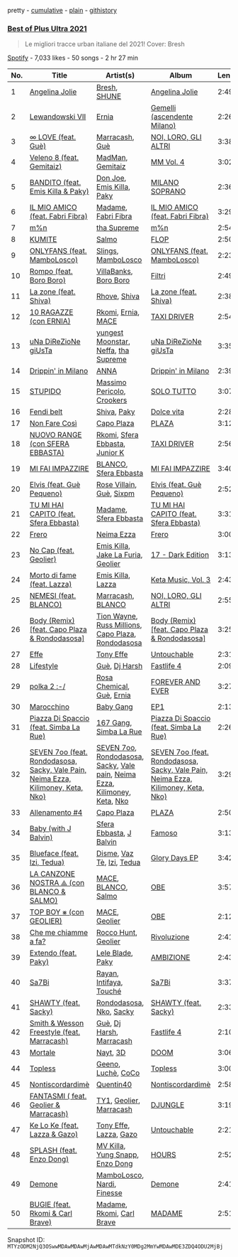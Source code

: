 pretty - [cumulative](/playlists/cumulative/37i9dQZF1DWYQKKZPHGppf.md) - [plain](/playlists/plain/37i9dQZF1DWYQKKZPHGppf) - [githistory](https://github.githistory.xyz/mackorone/spotify-playlist-archive/blob/main/playlists/plain/37i9dQZF1DWYQKKZPHGppf)

### [Best of Plus Ultra 2021](https://open.spotify.com/playlist/37i9dQZF1DWYQKKZPHGppf)

> Le migliori tracce urban italiane del 2021! Cover: Bresh

[Spotify](https://open.spotify.com/user/spotify) - 7,033 likes - 50 songs - 2 hr 27 min

| No. | Title | Artist(s) | Album | Length |
|---|---|---|---|---|
| 1 | [Angelina Jolie](https://open.spotify.com/track/0tD4EXZRm1JGDYWtKYFLWK) | [Bresh](https://open.spotify.com/artist/7FeObngbQ0GY3SojNwKdKn), [SHUNE](https://open.spotify.com/artist/5YV5crRpcdknHgEzystZHr) | [Angelina Jolie](https://open.spotify.com/album/6sE81aPV364gLYtUBwgzwR) | 2:49 |
| 2 | [Lewandowski VII](https://open.spotify.com/track/37hdLoozh7mKLbDeO5GAt8) | [Ernia](https://open.spotify.com/artist/3fhMfkPPzksWuw0hEm4ldm) | [Gemelli \(ascendente Milano\)](https://open.spotify.com/album/5bIm3XT2nJAdPvTLsBlk8g) | 2:26 |
| 3 | [∞ LOVE \(feat\. Guè\)](https://open.spotify.com/track/2VyZWWKamfq7kVnh5gMgPd) | [Marracash](https://open.spotify.com/artist/5AZuEF0feCXMkUCwQiQlW7), [Guè](https://open.spotify.com/artist/7F2utINZ6tSokSiZTQBE27) | [NOI, LORO, GLI ALTRI](https://open.spotify.com/album/2UgbcJeoUQ0m1gbLZNDZgp) | 3:38 |
| 4 | [Veleno 8 \(feat\. Gemitaiz\)](https://open.spotify.com/track/06OBAy97uVyHCZvonvgfE2) | [MadMan](https://open.spotify.com/artist/3MkkSf3u5KU52Mb2iMrqeX), [Gemitaiz](https://open.spotify.com/artist/4upwdFMlZBmQ68jP9jPzjK) | [MM Vol\. 4](https://open.spotify.com/album/6u7PVqrCBPex6FSw8eb5ce) | 3:02 |
| 5 | [BANDITO \(feat\. Emis Killa & Paky\)](https://open.spotify.com/track/1fGXZPAjsxgy9zTCAAaLHM) | [Don Joe](https://open.spotify.com/artist/3WrMBQYO99lzSOhYGPiVoQ), [Emis Killa](https://open.spotify.com/artist/6FtwCmLY6L1sqvjaQ2lV6G), [Paky](https://open.spotify.com/artist/1KQJOTeIMbixtnSWY4sYs2) | [MILANO SOPRANO](https://open.spotify.com/album/7q35Gby8F1fFqXXipqEqOy) | 2:36 |
| 6 | [IL MIO AMICO \(feat\. Fabri Fibra\)](https://open.spotify.com/track/3N3W8ZX1bFJsiI8VJmdMbT) | [Madame](https://open.spotify.com/artist/1vgQksyJ0IVz8y9XerEOy3), [Fabri Fibra](https://open.spotify.com/artist/7u710e44HW3K7A5eTnRqHC) | [IL MIO AMICO \(feat\. Fabri Fibra\)](https://open.spotify.com/album/2dGHAoaawrVkd8ytqDQwgx) | 3:29 |
| 7 | [m%n](https://open.spotify.com/track/5VSmYYZYuSCSlOweGMpM1A) | [tha Supreme](https://open.spotify.com/artist/19i93sA0D7yS9dYoVNBqAA) | [m%n](https://open.spotify.com/album/6EkbZ11Pg8jQAViLSZ1o7y) | 2:54 |
| 8 | [KUMITE](https://open.spotify.com/track/6yaNNYWPjkWHbh1jADEyJO) | [Salmo](https://open.spotify.com/artist/3hBQ4zniNdQf1cqqo6hzuW) | [FLOP](https://open.spotify.com/album/7DvK67C21i6go7olhjvLgT) | 2:50 |
| 9 | [ONLYFANS \(feat\. MamboLosco\)](https://open.spotify.com/track/2RrldylvtjefqddhIONP7x) | [Slings](https://open.spotify.com/artist/0XMi14343o5LtUKVdKmMUj), [MamboLosco](https://open.spotify.com/artist/4BFn4jmfqSNaHtPWHTcy41) | [ONLYFANS \(feat\. MamboLosco\)](https://open.spotify.com/album/1h3tfAsHDKUIWnEb4Cedn6) | 2:23 |
| 10 | [Rompo \(feat\. Boro Boro\)](https://open.spotify.com/track/4oPh7HAoMR1bLBbxwqKmgn) | [VillaBanks](https://open.spotify.com/artist/3ASAxVN1hNoYfoMcIkzZWL), [Boro Boro](https://open.spotify.com/artist/1hHYi4Vy83BGo6TqKd98hu) | [Filtri](https://open.spotify.com/album/0Rh1xvnuSs3GyZAvpLlkut) | 2:49 |
| 11 | [La zone \(feat\. Shiva\)](https://open.spotify.com/track/2Q1ICiLBk9lmLQz7GhMoWB) | [Rhove](https://open.spotify.com/artist/44DWomjW1oDuxIoBIRpmQ4), [Shiva](https://open.spotify.com/artist/2K5nCggbhSZ00YCYP5qkZS) | [La zone \(feat\. Shiva\)](https://open.spotify.com/album/4zZrt7ZP0AmUCdxTJxBN6M) | 2:38 |
| 12 | [10 RAGAZZE \(con ERNIA\)](https://open.spotify.com/track/4rstEjIOddR5CuzzLv2bhS) | [Rkomi](https://open.spotify.com/artist/056KMTw6IztdQjBmFfVyO3), [Ernia](https://open.spotify.com/artist/3fhMfkPPzksWuw0hEm4ldm), [MACE](https://open.spotify.com/artist/7gjqZ8coFZimZDtdk04WP1) | [TAXI DRIVER](https://open.spotify.com/album/0u0sBgOAOo8TBlIp1HcrHp) | 2:54 |
| 13 | [uNa DiReZioNe giUsTa](https://open.spotify.com/track/1ktyKCzfI8hooCJP3X2yP5) | [yungest Moonstar](https://open.spotify.com/artist/3l9OOqBvHs4SM91bWqtaQb), [Neffa](https://open.spotify.com/artist/54dqxLAclwu0QSaTwCyCaF), [tha Supreme](https://open.spotify.com/artist/19i93sA0D7yS9dYoVNBqAA) | [uNa DiReZioNe giUsTa](https://open.spotify.com/album/51yDwPiJNSAOouxDtp1t3G) | 3:35 |
| 14 | [Drippin' in Milano](https://open.spotify.com/track/1TrjxEcRPHvaLF3saKCSs4) | [ANNA](https://open.spotify.com/artist/7K80yOTC0Id95gRaOxDG5u) | [Drippin' in Milano](https://open.spotify.com/album/0yAArQfNMOEnB5G3KvTFcU) | 2:39 |
| 15 | [STUPIDO](https://open.spotify.com/track/6HVRRlc2sBlkcKEkhlsp86) | [Massimo Pericolo](https://open.spotify.com/artist/1El4YQA8oCXX7ynFSxRTFq), [Crookers](https://open.spotify.com/artist/3o1cwVQfiDWafhYA02k13C) | [SOLO TUTTO](https://open.spotify.com/album/7I9kWuzlJwWCtP0jDgqpcw) | 3:07 |
| 16 | [Fendi belt](https://open.spotify.com/track/4ilHAZfNxEMbbiM7vwtUOf) | [Shiva](https://open.spotify.com/artist/2K5nCggbhSZ00YCYP5qkZS), [Paky](https://open.spotify.com/artist/1KQJOTeIMbixtnSWY4sYs2) | [Dolce vita](https://open.spotify.com/album/5T9ljMjmtHAabmMrtYOvN8) | 2:28 |
| 17 | [Non Fare Così](https://open.spotify.com/track/769M2rTiAoL7x2lKDHLjRa) | [Capo Plaza](https://open.spotify.com/artist/5SulO4l40qDuV9zUGLZx7n) | [PLAZA](https://open.spotify.com/album/5tKxGn7nxBF5qLW6cpwVT8) | 3:12 |
| 18 | [NUOVO RANGE \(con SFERA EBBASTA\)](https://open.spotify.com/track/3fxSSvnUS7ALxmhOckb7t6) | [Rkomi](https://open.spotify.com/artist/056KMTw6IztdQjBmFfVyO3), [Sfera Ebbasta](https://open.spotify.com/artist/23TFHmajVfBtlRx5MXqgoz), [Junior K](https://open.spotify.com/artist/63pCdEiziMCDjGOdM1XCrJ) | [TAXI DRIVER](https://open.spotify.com/album/0u0sBgOAOo8TBlIp1HcrHp) | 2:56 |
| 19 | [MI FAI IMPAZZIRE](https://open.spotify.com/track/1x3Qb8np6S1UvpSLthwEJN) | [BLANCO](https://open.spotify.com/artist/1MRiIeZbc0cRuxOafDUCtH), [Sfera Ebbasta](https://open.spotify.com/artist/23TFHmajVfBtlRx5MXqgoz) | [MI FAI IMPAZZIRE](https://open.spotify.com/album/59L5yJfDpvDFynmhe2QbYS) | 3:40 |
| 20 | [Elvis \(feat\. Guè Pequeno\)](https://open.spotify.com/track/68vHb4HIaegbxjSmT0NaLv) | [Rose Villain](https://open.spotify.com/artist/2aya6KuqjXEhHBqYKsTPLs), [Guè](https://open.spotify.com/artist/7F2utINZ6tSokSiZTQBE27), [Sixpm](https://open.spotify.com/artist/1DqxHZcNsyQouEIgARx6Zx) | [Elvis \(feat\. Guè Pequeno\)](https://open.spotify.com/album/2ifz9kKqaGel2Rpcvt6XtS) | 2:52 |
| 21 | [TU MI HAI CAPITO \(feat\. Sfera Ebbasta\)](https://open.spotify.com/track/5qP1awygf6yiqu6p9TlANj) | [Madame](https://open.spotify.com/artist/1vgQksyJ0IVz8y9XerEOy3), [Sfera Ebbasta](https://open.spotify.com/artist/23TFHmajVfBtlRx5MXqgoz) | [TU MI HAI CAPITO \(feat\. Sfera Ebbasta\)](https://open.spotify.com/album/0Z5MoJFlArlNybUE12KHvA) | 3:31 |
| 22 | [Frero](https://open.spotify.com/track/1cop1UjwA7BxeyQOhEHect) | [Neima Ezza](https://open.spotify.com/artist/754BUADwzMYecBgOoBaetK) | [Frero](https://open.spotify.com/album/0cwLY77URLPGihFgE9sox2) | 3:00 |
| 23 | [No Cap \(feat\. Geolier\)](https://open.spotify.com/track/3uqFFmxrCv4nzkKFSNbXHv) | [Emis Killa](https://open.spotify.com/artist/6FtwCmLY6L1sqvjaQ2lV6G), [Jake La Furia](https://open.spotify.com/artist/6JFRI91YaCXREGQYzHSnUH), [Geolier](https://open.spotify.com/artist/27LlKWxS3KXW7RRAxN5S8s) | [17 \- Dark Edition](https://open.spotify.com/album/6nKQCH9bP1APHf83iDCjO2) | 3:13 |
| 24 | [Morto di fame \(feat\. Lazza\)](https://open.spotify.com/track/4hqi818jHZUJIbJ6OJllGI) | [Emis Killa](https://open.spotify.com/artist/6FtwCmLY6L1sqvjaQ2lV6G), [Lazza](https://open.spotify.com/artist/0jdNdfi4vAuVi7a6cPDFBM) | [Keta Music, Vol\. 3](https://open.spotify.com/album/5XmLyPktaR9fYxYqtQukqa) | 2:43 |
| 25 | [NEMESI \(feat\. BLANCO\)](https://open.spotify.com/track/1oMZnVIuo6GmUNnemu8sLu) | [Marracash](https://open.spotify.com/artist/5AZuEF0feCXMkUCwQiQlW7), [BLANCO](https://open.spotify.com/artist/1MRiIeZbc0cRuxOafDUCtH) | [NOI, LORO, GLI ALTRI](https://open.spotify.com/album/2UgbcJeoUQ0m1gbLZNDZgp) | 2:55 |
| 26 | [Body \(Remix\) \[feat\. Capo Plaza & Rondodasosa\]](https://open.spotify.com/track/1JAkXiY10vwLhSbcsiimrp) | [Tion Wayne](https://open.spotify.com/artist/7b79bQFziJFedJb75k6hFt), [Russ Millions](https://open.spotify.com/artist/3FoFW2AoUGRHBacC6i4x4p), [Capo Plaza](https://open.spotify.com/artist/5SulO4l40qDuV9zUGLZx7n), [Rondodasosa](https://open.spotify.com/artist/61bQ4nwIioR8w6PGxzpyY3) | [Body \(Remix\) \[feat\. Capo Plaza & Rondodasosa\]](https://open.spotify.com/album/6DiEWYk79JFILIgUd6SrTA) | 3:25 |
| 27 | [Effe](https://open.spotify.com/track/56nvQibJaC1V84wVMqA3Ck) | [Tony Effe](https://open.spotify.com/artist/6CKch2otN4SPznHf9ms5JF) | [Untouchable](https://open.spotify.com/album/3qfHiYzq7kiJ1JkyCXNGMC) | 2:31 |
| 28 | [Lifestyle](https://open.spotify.com/track/20XT7TO32dN1s9xtowLPuR) | [Guè](https://open.spotify.com/artist/7F2utINZ6tSokSiZTQBE27), [Dj Harsh](https://open.spotify.com/artist/5BNE7AF1Sp5bWiqtXpekFq) | [Fastlife 4](https://open.spotify.com/album/1ay6WuRZa6LUTNN9A6JRk6) | 2:09 |
| 29 | [polka 2 :\-/](https://open.spotify.com/track/3nSIfipKhCaeo2Iu2YRi3H) | [Rosa Chemical](https://open.spotify.com/artist/5gYADZXuZoaJwrwfAPbKuH), [Guè](https://open.spotify.com/artist/7F2utINZ6tSokSiZTQBE27), [Ernia](https://open.spotify.com/artist/3fhMfkPPzksWuw0hEm4ldm) | [FOREVER AND EVER](https://open.spotify.com/album/4pLyfJ9Vtp0A7KWovdWsA1) | 3:27 |
| 30 | [Marocchino](https://open.spotify.com/track/0f2wkDmAlLAo90gE5d1yPU) | [Baby Gang](https://open.spotify.com/artist/3LvwPiJQJ0da0GurKMToV0) | [EP1](https://open.spotify.com/album/3bZxXrtUV3uiT3Y3OOAvqP) | 2:13 |
| 31 | [Piazza Di Spaccio \(feat\. Simba La Rue\)](https://open.spotify.com/track/0kowoL7HY8wPI6XhWLfPIT) | [167 Gang](https://open.spotify.com/artist/2m43lP1Wo0IPyxVG4ofE33), [Simba La Rue](https://open.spotify.com/artist/2PEMswqQspTSsAltdeF5kO) | [Piazza Di Spaccio \(feat\. Simba La Rue\)](https://open.spotify.com/album/38c8WKwaX5MRwX2moKtYBz) | 2:26 |
| 32 | [SEVEN 7oo \(feat\. Rondodasosa, Sacky, Vale Pain, Neima Ezza, Kilimoney, Keta, Nko\)](https://open.spotify.com/track/2KYLg9El0wzvX4S13CDoZf) | [SEVEN 7oo](https://open.spotify.com/artist/1Hg2H3Z46P8lXECM8DYSpU), [Rondodasosa](https://open.spotify.com/artist/61bQ4nwIioR8w6PGxzpyY3), [Sacky](https://open.spotify.com/artist/1sybJwRGo9WiiqcZLzzAbS), [Vale pain](https://open.spotify.com/artist/1ZDu0fOcpCIjDwyl2cvk08), [Neima Ezza](https://open.spotify.com/artist/754BUADwzMYecBgOoBaetK), [Kilimoney](https://open.spotify.com/artist/01lVP0L85U9jYVREPOB8RG), [Keta](https://open.spotify.com/artist/0noBqdN1IGlVyoYkpd6Vrn), [Nko](https://open.spotify.com/artist/4kTOsBwxhA2Sn4PSs7PqnN) | [SEVEN 7oo \(feat\. Rondodasosa, Sacky, Vale Pain, Neima Ezza, Kilimoney, Keta, Nko\)](https://open.spotify.com/album/5UVfybchlA2ZhymqAXr9KS) | 3:29 |
| 33 | [Allenamento \#4](https://open.spotify.com/track/3TzSpxjKOnmVrtNOhtK8mx) | [Capo Plaza](https://open.spotify.com/artist/5SulO4l40qDuV9zUGLZx7n) | [PLAZA](https://open.spotify.com/album/5tKxGn7nxBF5qLW6cpwVT8) | 2:50 |
| 34 | [Baby \(with J Balvin\)](https://open.spotify.com/track/5didpIwuCNWCtjj4JWRAJt) | [Sfera Ebbasta](https://open.spotify.com/artist/23TFHmajVfBtlRx5MXqgoz), [J Balvin](https://open.spotify.com/artist/1vyhD5VmyZ7KMfW5gqLgo5) | [Famoso](https://open.spotify.com/album/2nLyZRTwA9dJkXWoWBhBGL) | 3:13 |
| 35 | [Blueface \(feat\. Izi, Tedua\)](https://open.spotify.com/track/2Ctj9DfXfh9kW3erTp907i) | [Disme](https://open.spotify.com/artist/0CXnO9kUawdDjzToSqCC3p), [Vaz Tè](https://open.spotify.com/artist/65ddsrNChT3wol9kEIJqKY), [Izi](https://open.spotify.com/artist/6289Bbkkk3gaCbh1K7Rv8F), [Tedua](https://open.spotify.com/artist/1AgAVqo74e2q4FVvg0xpT7) | [Glory Days EP](https://open.spotify.com/album/2rxe8Kwyd417YSYmSXs0CI) | 3:42 |
| 36 | [LA CANZONE NOSTRA ⟁ ︎\(con BLANCO & SALMO\)](https://open.spotify.com/track/1uXJYnCsXy2v50y0fDEEiV) | [MACE](https://open.spotify.com/artist/7gjqZ8coFZimZDtdk04WP1), [BLANCO](https://open.spotify.com/artist/1MRiIeZbc0cRuxOafDUCtH), [Salmo](https://open.spotify.com/artist/3hBQ4zniNdQf1cqqo6hzuW) | [OBE](https://open.spotify.com/album/2oT1W5fYFSfU3fz5Q55HWj) | 3:57 |
| 37 | [TOP BOY ⨳ \(con GEOLIER\)](https://open.spotify.com/track/6sCcJIxOPP7GIKFGzDnYDu) | [MACE](https://open.spotify.com/artist/7gjqZ8coFZimZDtdk04WP1), [Geolier](https://open.spotify.com/artist/27LlKWxS3KXW7RRAxN5S8s) | [OBE](https://open.spotify.com/album/2oT1W5fYFSfU3fz5Q55HWj) | 2:12 |
| 38 | [Che me chiamme a fa?](https://open.spotify.com/track/0nRHNM5kmyAeXRTwS3k8GX) | [Rocco Hunt](https://open.spotify.com/artist/0L1f9i3L3fkMNENljDOsjG), [Geolier](https://open.spotify.com/artist/27LlKWxS3KXW7RRAxN5S8s) | [Rivoluzione](https://open.spotify.com/album/2vjQGNiqEcvNyvTPAlotQ2) | 2:41 |
| 39 | [Extendo \(feat\. Paky\)](https://open.spotify.com/track/2MF9dzFQxu3YTywQ72Bhax) | [Lele Blade](https://open.spotify.com/artist/3yGA8yyowtKVXgNIXguMfz), [Paky](https://open.spotify.com/artist/1KQJOTeIMbixtnSWY4sYs2) | [AMBIZIONE](https://open.spotify.com/album/6eKnvAWCYNYJncvryqP8Ha) | 2:43 |
| 40 | [Sa7Bi](https://open.spotify.com/track/22YVrbSGjgfu4wg3zfhll7) | [Rayan](https://open.spotify.com/artist/6doCr3greqY545Eo7IsY3m), [Intifaya](https://open.spotify.com/artist/1sSz8a84ezDX1LhXCIgt41), [Touché](https://open.spotify.com/artist/3sRTjuam7GJ4lA7ewD2sfb) | [Sa7Bi](https://open.spotify.com/album/0OWPmo8Om98CVRn5c8sdWl) | 3:37 |
| 41 | [SHAWTY \(feat\. Sacky\)](https://open.spotify.com/track/6yX3lSkO4F3FKx5wDJi4J0) | [Rondodasosa](https://open.spotify.com/artist/61bQ4nwIioR8w6PGxzpyY3), [Nko](https://open.spotify.com/artist/4kTOsBwxhA2Sn4PSs7PqnN), [Sacky](https://open.spotify.com/artist/1sybJwRGo9WiiqcZLzzAbS) | [SHAWTY \(feat\. Sacky\)](https://open.spotify.com/album/6FtMPLKEmsz2BsnJuCYrKQ) | 2:33 |
| 42 | [Smith & Wesson Freestyle \(feat\. Marracash\)](https://open.spotify.com/track/596fQREtpVHWRl3xCmVhEM) | [Guè](https://open.spotify.com/artist/7F2utINZ6tSokSiZTQBE27), [Dj Harsh](https://open.spotify.com/artist/5BNE7AF1Sp5bWiqtXpekFq), [Marracash](https://open.spotify.com/artist/5AZuEF0feCXMkUCwQiQlW7) | [Fastlife 4](https://open.spotify.com/album/1ay6WuRZa6LUTNN9A6JRk6) | 2:10 |
| 43 | [Mortale](https://open.spotify.com/track/4Kp2OEKh3cVUPC1WeYPAn6) | [Nayt](https://open.spotify.com/artist/7tmTvmqgTBcX88ZrSHByrD), [3D](https://open.spotify.com/artist/5K92J8NwWAlu6fRN2uoHVN) | [DOOM](https://open.spotify.com/album/0wqNe0EDDKNpJ9SYMEVyLr) | 3:06 |
| 44 | [Topless](https://open.spotify.com/track/2HjM0ufsJtI0zBBeFIpEog) | [Geeno](https://open.spotify.com/artist/2GyLz0gcl3zDPPql47YWEy), [Luchè](https://open.spotify.com/artist/3yiEJ9SByXZMXTwaKdVFN4), [CoCo](https://open.spotify.com/artist/5FEh6KHK99CyLXp3qFvZFM) | [Topless](https://open.spotify.com/album/6Vy5xxdBNkTyOC9fXVHV5X) | 3:00 |
| 45 | [Nontiscordardimè](https://open.spotify.com/track/1UDvp1Dlxa31Lu2hzpX4aV) | [Quentin40](https://open.spotify.com/artist/63iLDTZb43E6k8Ign6voma) | [Nontiscordardimè](https://open.spotify.com/album/2UTmRQTtUtQPr4LzIUvFsq) | 2:58 |
| 46 | [FANTASMI \( feat\. Geolier & Marracash\)](https://open.spotify.com/track/21GyhjROpCcIl4NOW96pg9) | [TY1](https://open.spotify.com/artist/2DWRgncNMnTfwDiKSI0VoP), [Geolier](https://open.spotify.com/artist/27LlKWxS3KXW7RRAxN5S8s), [Marracash](https://open.spotify.com/artist/5AZuEF0feCXMkUCwQiQlW7) | [DJUNGLE](https://open.spotify.com/album/3v8q233zGqlp3hW7BPC8K1) | 3:19 |
| 47 | [Ke Lo Ke \(feat\. Lazza & Gazo\)](https://open.spotify.com/track/0eiF9S0zXS0uAUPzb0gP8i) | [Tony Effe](https://open.spotify.com/artist/6CKch2otN4SPznHf9ms5JF), [Lazza](https://open.spotify.com/artist/0jdNdfi4vAuVi7a6cPDFBM), [Gazo](https://open.spotify.com/artist/5gqmbbfjcikQBzPB5Hv13I) | [Untouchable](https://open.spotify.com/album/3qfHiYzq7kiJ1JkyCXNGMC) | 2:21 |
| 48 | [SPLASH \(feat\. Enzo Dong\)](https://open.spotify.com/track/0CjTQ01ADXx3BMO07LxpKx) | [MV Killa](https://open.spotify.com/artist/0QqmgpgI0C1DyyDk49vnxY), [Yung Snapp](https://open.spotify.com/artist/4y5lvMadZv6NAv8RgcCRem), [Enzo Dong](https://open.spotify.com/artist/7iCdyOeJYk06mKJ6nLrFQ6) | [HOURS](https://open.spotify.com/album/6wo9LoC6T6VWdsSR35SXlE) | 2:52 |
| 49 | [Demone](https://open.spotify.com/track/6NrOoKDgQb1EcZZuCSBMEw) | [MamboLosco](https://open.spotify.com/artist/4BFn4jmfqSNaHtPWHTcy41), [Nardi](https://open.spotify.com/artist/5Weajr5biqrfs2QaSMUhCG), [Finesse](https://open.spotify.com/artist/3GWuJyC9r6Ug0F6jeLzTpY) | [Demone](https://open.spotify.com/album/3NjF5SOG10WtyLyqO1kvt2) | 2:41 |
| 50 | [BUGIE \(feat\. Rkomi & Carl Brave\)](https://open.spotify.com/track/5dP8HoPhDJ53ILl7oxfA87) | [Madame](https://open.spotify.com/artist/1vgQksyJ0IVz8y9XerEOy3), [Rkomi](https://open.spotify.com/artist/056KMTw6IztdQjBmFfVyO3), [Carl Brave](https://open.spotify.com/artist/29nrwultxQ8jENVmXoyMqK) | [MADAME](https://open.spotify.com/album/2hF0ZgBdbq551zWtp2M0VA) | 2:51 |

Snapshot ID: `MTYzODM2NjQ3OSwwMDAwMDAwMjAwMDAwMTdkNzY0MDg2MmYwMDAwMDE3ZDQ4ODU2MjBj`
